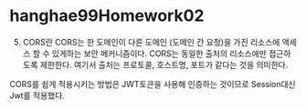 # hanghae99Homework02




5. CORS란
CORS는 한 도메인이 다른 도메인 (도메인 간 요청)을 가진 리소스에 액세스 할 수 있게하는 보안 메커니즘이다.
CORS는 동일한 출처의 리소스에만 접근하도록 제한한다. 여기서 출처는 프로토콜, 호스트명, 포트가 같다는 것을 의미한다.

CORS를 쉽게 적용시키는 방법은 JWT토큰을 사용해 인증하는 것이므로 Session대신 Jwt를 적용했다.

